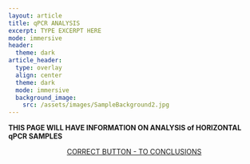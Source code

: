 ```yaml
---
layout: article
title: qPCR ANALYSIS
excerpt: TYPE EXCERPT HERE
mode: immersive
header:
  theme: dark
article_header:
  type: overlay
  align: center
  theme: dark
  mode: immersive
  background_image:
    src: /assets/images/SampleBackground2.jpg
---
```


**THIS PAGE WILL HAVE INFORMATION ON ANALYSIS of HORIZONTAL qPCR SAMPLES**


<p align="center">
<a class="button button--outline-primary button--pill" href="https://maine-wodna.github.io/Conclusions">CORRECT BUTTON - TO CONCLUSIONS</a></p>